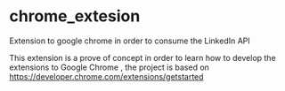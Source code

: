 # chrome_extesion
Extension to google chrome in order to consume the LinkedIn API

This extension is a prove of concept in order to learn how to develop the extensions to Google Chrome , the project is based on https://developer.chrome.com/extensions/getstarted
